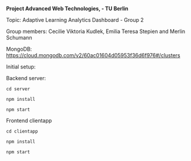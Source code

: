 **Project Advanced Web Technologies, - TU Berlin**

Topic: Adaptive Learning Analytics Dashboard - Group 2

Group members: Cecilie Viktoria Kudlek, Emilia Teresa Stepien and Merlin Schumann

MongoDB: https://cloud.mongodb.com/v2/60ac01604d05953f36d6f976#/clusters

Initial setup:

Backend server:

```
cd server
```
```
npm install
```
```
npm start
```
Frontend clientapp

```
cd clientapp
```
```
npm install
```
```
npm start
```
